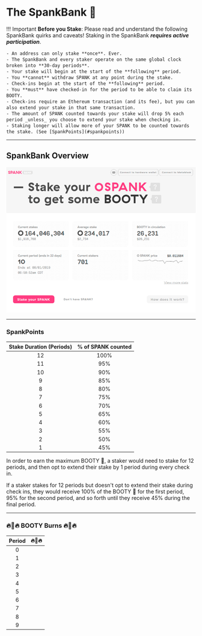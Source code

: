 # The SpankBank 🏦

!!! Important
    **Before you Stake**: Please read and understand the following SpankBank quirks and caveats! Staking in the SpankBank ***requires active participation***.

    - An address can only stake **once**. Ever.
    - The SpankBank and every staker operate on the same global clock broken into **30-day periods**.
    - Your stake will begin at the start of the **following** period.
    - You **cannot** withdraw SPANK at any point during the stake.
    - Check-ins begin at the start of the **following** period.
    - You **must** have checked-in for the period to be able to claim its BOOTY.
    - Check-ins require an Ethereum transaction (and its fee), but you can also extend your stake in that same transaction.
    - The amount of SPANK counted towards your stake will drop 5% each period _unless_ you choose to extend your stake when checking in.
    - Staking longer will allow more of your SPANK to be counted towards the stake. (See [SpankPoints](#spankpoints))


<hr>

## SpankBank Overview

![The SpankBank Dashboard](./img/spankbank-dash.png)


<hr>

### SpankPoints

| Stake Duration (Periods)    | % of SPANK counted       |
| :-------------------------: | :----------------------: |
|            12               |             100%         |
|            11               |              95%         |
|            10               |              90%         |
|             9               |              85%         |
|             8               |              80%         |
|             7               |              75%         |
|             6               |              70%         |
|             5               |              65%         |
|             4               |              60%         |
|             3               |              55%         |
|             2               |              50%         |
|             1               |              45%         |

In order to earn the maximum BOOTY 🍑, a staker would need to stake for 12 periods, and then opt to extend their stake by 1 period during every check in.

If a staker stakes for 12 periods but doesn't opt to extend their stake during check ins, they would receive 100% of the BOOTY 🍑 for the first period, 95% for the second period, and so forth until they receive 45% during the final period.

<hr>

### 🔥🍑🔥 BOOTY Burns 🔥🍑🔥

| Period   | 🔥🍑🔥       |
| :-------------------------: | :----------------------: |
|            0               |                       |
|            1               |                       |
|            2               |                       |
|            3               |                       |
|            4               |                       |
|            5               |                       |
|            6               |                       |
|            7               |                       |
|            8               |                       |
|            9               |                       |